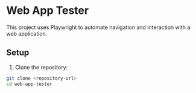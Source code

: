 # Web App Tester

This project uses Playwright to automate navigation and interaction with a web application.

## Setup

1. Clone the repository:

```bash
git clone <repository-url>
cd web-app-tester
